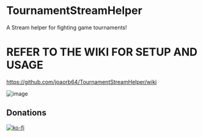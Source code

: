 # TournamentStreamHelper

A Stream helper for fighting game tournaments!

# REFER TO THE WIKI FOR SETUP AND USAGE

https://github.com/joaorb64/TournamentStreamHelper/wiki


![image](https://user-images.githubusercontent.com/7636440/167516192-c4e9799a-9371-434f-b4c0-06f5a516abd3.png)

## Donations

[![ko-fi](https://www.ko-fi.com/img/githubbutton_sm.svg)](https://ko-fi.com/W7W22YK26)
